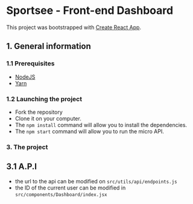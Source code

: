 # Sportsee - Front-end Dashboard

This project was bootstrapped with [Create React App](https://github.com/facebook/create-react-app).

## 1. General information

### 1.1 Prerequisites

- [NodeJS](https://nodejs.org/en/)
- [Yarn](https://yarnpkg.com/)

### 1.2 Launching the project

- Fork the repository
- Clone it on your computer.
- The `npm install` command will allow you to install the dependencies.
- The `npm start` command will allow you to run the micro API.

### 3. The project

## 3.1 A.P.I

- the url to the api can be modified on `src/utils/api/endpoints.js`
- the ID of the current user can be modified in `src/components/Dashboard/index.jsx`
